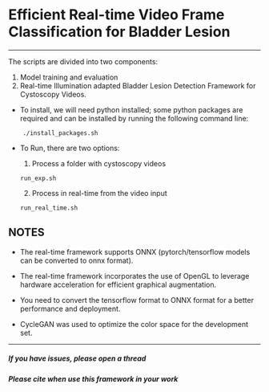 # Efficient Real-time Video Frame Classification for Bladder Lesion
------
The scripts are divided into two components:
1. Model training and evaluation
2. Real-time Illumination adapted Bladder Lesion Detection Framework for Cystoscopy Videos.

- To install, we will need python installed; some python packages are required and can be installed by running the following command line:
```
    ./install_packages.sh
```

- To Run, there are two options:</br>
    1. Process a folder with cystoscopy videos
    ```
    run_exp.sh
    ```

    2. Process in real-time from the video input 
    ```
    run_real_time.sh
    ```
## NOTES
- The real-time framework supports ONNX (pytorch/tensorflow models can be converted to onnx format).

- The real-time framework incorporates the use of OpenGL to leverage hardware acceleration for efficient graphical augmentation.

- You need to convert the tensorflow format to ONNX format for a better performance and deployment.

- CycleGAN was used to optimize the color space for the development set.
------
##### If you have issues, please open a thread
##### Please cite when use this framework in your work


